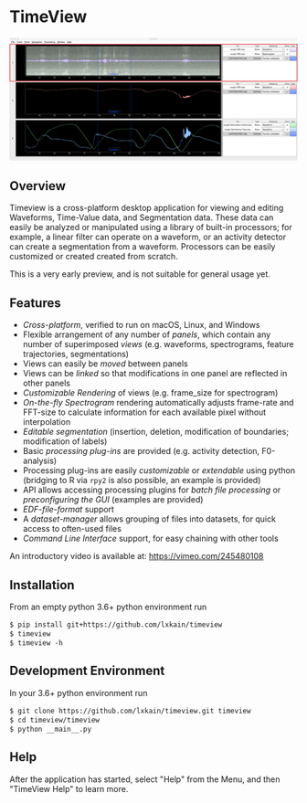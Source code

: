 TimeView
=

![screenshot](docs/source/TimeView.png)

Overview
-
Timeview is a cross-platform desktop application for viewing and editing
Waveforms, Time-Value data, and Segmentation data. 
These data can easily be analyzed or manipulated using a library of built-in processors;
for example, a linear filter can operate on a waveform, or an activity detector can create a segmentation from a waveform.
Processors can be easily customized or created created from scratch.

This is a very early preview, and is not suitable for general usage yet.


Features
-
* *Cross-platform*, verified to run on macOS, Linux, and Windows
* Flexible arrangement of any number of *panels*, 
which contain any number of superimposed *views* (e.g. waveforms, spectrograms, feature trajectories, segmentations)
* Views can easily be *moved* between panels
* Views can be *linked* so that modifications in one panel are reflected in other panels
* *Customizable Rendering* of views (e.g. frame_size for spectrogram)
* *On-the-fly Spectrogram* rendering automatically adjusts frame-rate and FFT-size to calculate information for each available pixel without interpolation
* *Editable segmentation* (insertion, deletion, modification of boundaries; modification of labels)
* Basic *processing plug-ins* are provided (e.g. activity detection, F0-analysis)
* Processing plug-ins are easily *customizable* or *extendable* using python (bridging to R via `rpy2` is also possible, an example is provided)
* API allows accessing processing plugins for *batch file processing* or *preconfiguring the GUI* (examples are provided)
* *EDF-file-format* support
* A *dataset-manager* allows grouping of files into datasets, for quick access to often-used files
* *Command Line Interface* support, for easy chaining with other tools

An introductory video is available at: https://vimeo.com/245480108


Installation
-
From an empty python 3.6+ python environment run

```
$ pip install git+https://github.com/lxkain/timeview
$ timeview
$ timeview -h
```

Development Environment
-
In your 3.6+ python environment run

```
$ git clone https://github.com/lxkain/timeview.git timeview
$ cd timeview/timeview
$ python __main__.py
```

Help
-
After the application has started, select "Help" from the Menu, and then "TimeView Help" to learn more.

